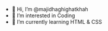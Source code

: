 - 👋 Hi, I’m @majidhaghighatkhah
- 👀 I’m interested in Coding
- 🌱 I’m currently learning HTML & CSS

<!---
majidhaghighatkhah/majidhaghighatkhah is a ✨ special ✨ repository because its `README.md` (this file) appears on your GitHub profile.
You can click the Preview link to take a look at your changes.
--->
